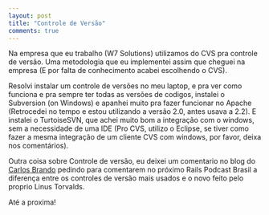 ```yaml
---
layout: post
title: "Controle de Versão"
comments: true
---
```


Na empresa que eu trabalho (W7 Solutions) utilizamos do CVS pra controle de versão. Uma metodologia que eu implementei assim que cheguei na empresa (E por falta de conhecimento acabei escolhendo o CVS).

Resolvi instalar um controle de versões no meu laptop, e pra ver como funciona e pra sempre ter todas as versões de codigos, instalei o Subversion (on Windows) e apanhei muito pra fazer funcionar no Apache (Retrocedei no tempo e estou utilizando a versão 2.0, antes usava a 2.2). E instalei o TurtoiseSVN, que achei muito bom a integração com o windows, sem a necessidade de uma IDE (Pro CVS, utilizo o Eclipse, se tiver como fazer a mesma integração de um cliente CVS com windows, por favor, deixa nos comentários).

Outra coisa sobre Controle de versão, eu deixei um comentario no blog do [Carlos Brando](http://www.nomedojogo.com/2008/02/07/rails-podcast-brasil-episodio-4/) pedindo para comentarem no próximo Rails Podcast Brasil a diferença entre os controles de versão mais usados e o novo feito pelo proprio Linus Torvalds.

Até a proxima!
